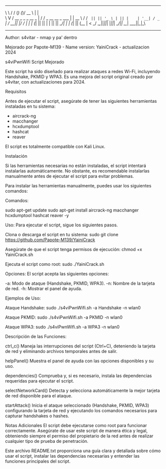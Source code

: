 
__   __        _         _  _____                     _    
\ \ / /       (_)       (_)/  __ \                   | |   
 \ V /   __ _  _  _ __   _ | /  \/ _ __   __ _   ___ | | __
  \ /   / _` || || '_ \ | || |    | '__| / _` | / __|| |/ /
  | |  | (_| || || | | || || \__/\| |   | (_| || (__ |   < 
  \_/   \__,_||_||_| |_||_| \____/|_|    \__,_| \___||_|\_\
                                                           
-----------------
Author: s4vitar - nmap y pa' dentro

Mejorado por Papote-M139 - Name version: YainiCrack -  actualizacion 2024

s4viPwnWifi Script Mejorado

Este script ha sido diseñado para realizar ataques a redes Wi-Fi, incluyendo Handshake, PKMID y WPA3. Es una mejora del script original creado por s4vitar, con actualizaciones para 2024.

 Requisitos

Antes de ejecutar el script, asegúrate de tener las siguientes herramientas instaladas en tu sistema:

- aircrack-ng
- macchanger
- hcxdumptool
- hashcat
- reaver

El script es totalmente compatible con Kali Linux.

 Instalación

Si las herramientas necesarias no están instaladas, el script intentará instalarlas automáticamente. No obstante, es recomendable instalarlas manualmente antes de ejecutar el script para evitar problemas.

Para instalar las herramientas manualmente, puedes usar los siguientes comandos:

Comandos:

sudo apt-get update
sudo apt-get install aircrack-ng macchanger hcxdumptool hashcat reaver -y

Uso:
Para ejecutar el script, sigue los siguientes pasos.

Clona o descarga el script en tu sistema: sudo git clone https://github.com/Papote-M139/YainiCrack 

Asegúrate de que el script tenga permisos de ejecución: chmod +x YainiCrack.sh

Ejecuta el script como root: sudo ./YainiCrack.sh

Opciones:
El script acepta las siguientes opciones:

-a: Modo de ataque (Handshake, PKMID, WPA3).
-n: Nombre de la tarjeta de red.
-h: Mostrar el panel de ayuda.

Ejemplos de Uso:

Ataque Handshake: sudo ./s4viPwnWifi.sh -a Handshake -n wlan0

Ataque PKMID: sudo ./s4viPwnWifi.sh -a PKMID -n wlan0

Ataque WPA3: sudo ./s4viPwnWifi.sh -a WPA3 -n wlan0

Descripción de las Funciones:

ctrl_c()
Maneja las interrupciones del script (Ctrl+C), deteniendo la tarjeta de red y eliminando archivos temporales antes de salir.

helpPanel()
Muestra el panel de ayuda con las opciones disponibles y su uso.

dependencies()
Comprueba y, si es necesario, instala las dependencias requeridas para ejecutar el script.

selectNetworkCard()
Detecta y selecciona automáticamente la mejor tarjeta de red disponible para el ataque.

startAttack()
Inicia el ataque seleccionado (Handshake, PKMID, WPA3) configurando la tarjeta de red y ejecutando los comandos necesarios para capturar handshakes o hashes.

Notas Adicionales
El script debe ejecutarse como root para funcionar correctamente.
Asegúrate de usar este script de manera ética y legal, obteniendo siempre el permiso del propietario de la red antes de realizar cualquier tipo de prueba de penetración.



Este archivo README.txt proporciona una guía clara y detallada sobre cómo usar el script, instalar las dependencias necesarias y entender las funciones principales del script.
